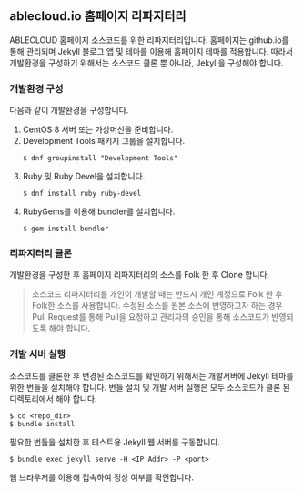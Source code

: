 ## ablecloud.io 홈페이지 리파지터리

ABLECLOUD 홈페이지 소스코드를 위한 리파지터리입니다.
홈페이지는 github.io를 통해 관리되며 Jekyll 블로그 앱 및 테마를 이용해 홈페이지 테마를 적용합니다.
따라서 개발환경을 구성하기 위해서는 소스코드 클론 뿐 아니라, Jekyll을 구성해야 합니다. 

### 개발환경 구성

다음과 같이 개발환경을 구성합니다. 

1. CentOS 8 서버 또는 가상머신을 준비합니다. 
2. Development Tools 패키지 그룹을 설치합니다. 
   ```
   $ dnf groupinstall "Development Tools"
   ```
3. Ruby 및 Ruby Devel을 설치합니다. 
   ```
   $ dnf install ruby ruby-devel
   ```
4. RubyGems를 이용해 bundler를 설치합니다.
   ```
   $ gem install bundler
   ```
   
### 리파지터리 클론

개발환경을 구성한 후 홈페이지 리파지터리의 소스를 Folk 한 후 Clone 합니다. 

> 소스코드 리파지터리를 개인이 개발할 때는 반드시 개인 계정으로 Folk 한 후 Folk한 소스를 사용합니다. 수정된 소스를 원본 소스에 반영하고자 하는 경우 Pull Request를 통해 Pull을 요청하고 관리자의 승인을 통해 소스코드가 반영되도록 해야 합니다.


### 개발 서버 실행

소스코드를 클론한 후 변경된 소스코드를 확인하기 위해서는 개발서버에 Jekyll 테마를 위한 번들을 설치해야 합니다. 번들 설치 및 개발 서버 실행은 모두 소스코드가 클론 된 디렉토리에서 해야 합니다. 

```
$ cd <repo_dir>
$ bundle install
```

필요한 번들을 설치한 후 테스트용 Jekyll 웹 서버를 구동합니다.


```
$ bundle exec jekyll serve -H <IP Addr> -P <port>
```

웹 브라우저를 이용해 접속하여 정상 여부를 확인합니다. 
